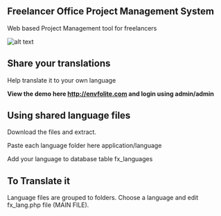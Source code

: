 Freelancer Office Project Management System
--------------------

Web based Project Management tool for freelancers

![alt text](http://office.defterde.com/resource/images/_item_preview.png "Freelancer Office Project Manager")

Share your translations
--------------------
Help translate it to your own language

**View the demo here http://envfolite.com and login using admin/admin**

Using shared language files
--------------------
Download the files and extract.

Paste each language folder here application/language

Add your language to database table fx_languages

To Translate it
--------------------
Language files are grouped to folders. 
Choose a language and edit fx_lang.php file (MAIN FILE).

